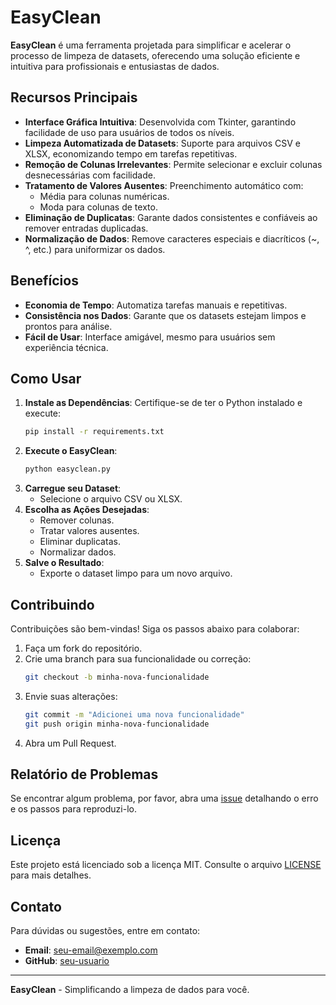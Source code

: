 # EasyClean

**EasyClean** é uma ferramenta projetada para simplificar e acelerar o processo de limpeza de datasets, oferecendo uma solução eficiente e intuitiva para profissionais e entusiastas de dados.

## Recursos Principais

- **Interface Gráfica Intuitiva**: Desenvolvida com Tkinter, garantindo facilidade de uso para usuários de todos os níveis.
- **Limpeza Automatizada de Datasets**: Suporte para arquivos CSV e XLSX, economizando tempo em tarefas repetitivas.
- **Remoção de Colunas Irrelevantes**: Permite selecionar e excluir colunas desnecessárias com facilidade.
- **Tratamento de Valores Ausentes**: Preenchimento automático com:
  - Média para colunas numéricas.
  - Moda para colunas de texto.
- **Eliminação de Duplicatas**: Garante dados consistentes e confiáveis ao remover entradas duplicadas.
- **Normalização de Dados**: Remove caracteres especiais e diacríticos (~, ^, etc.) para uniformizar os dados.

## Benefícios

- **Economia de Tempo**: Automatiza tarefas manuais e repetitivas.
- **Consistência nos Dados**: Garante que os datasets estejam limpos e prontos para análise.
- **Fácil de Usar**: Interface amigável, mesmo para usuários sem experiência técnica.

## Como Usar

1. **Instale as Dependências**:
   Certifique-se de ter o Python instalado e execute:
   ```bash
   pip install -r requirements.txt
   ```
2. **Execute o EasyClean**:
   ```bash
   python easyclean.py
   ```
3. **Carregue seu Dataset**:
   - Selecione o arquivo CSV ou XLSX.
4. **Escolha as Ações Desejadas**:
   - Remover colunas.
   - Tratar valores ausentes.
   - Eliminar duplicatas.
   - Normalizar dados.
5. **Salve o Resultado**:
   - Exporte o dataset limpo para um novo arquivo.

## Contribuindo

Contribuições são bem-vindas! Siga os passos abaixo para colaborar:

1. Faça um fork do repositório.
2. Crie uma branch para sua funcionalidade ou correção:
   ```bash
   git checkout -b minha-nova-funcionalidade
   ```
3. Envie suas alterações:
   ```bash
   git commit -m "Adicionei uma nova funcionalidade"
   git push origin minha-nova-funcionalidade
   ```
4. Abra um Pull Request.

## Relatório de Problemas

Se encontrar algum problema, por favor, abra uma [issue](https://github.com/seu-usuario/easyclean/issues) detalhando o erro e os passos para reproduzi-lo.

## Licença

Este projeto está licenciado sob a licença MIT. Consulte o arquivo [LICENSE](LICENSE) para mais detalhes.

## Contato

Para dúvidas ou sugestões, entre em contato:
- **Email**: seu-email@exemplo.com
- **GitHub**: [seu-usuario](https://github.com/seu-usuario)

---
**EasyClean** - Simplificando a limpeza de dados para você.